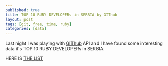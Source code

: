 ```yaml
---
published: true
title: TOP 10 RUBY DEVELOPERs in SERBIA by GIThub
layout: post
tags: [git, free, time, ruby]
categories: [data]
---
```

Last night I was playing with [GIThub](https://developer.github.com/v3/) API and I have found some interesting data it's TOP 10 RUBY DEVELOPERs in SERBIA.

HERE IS [THE LIST](https://github.com/itmilos/runs-on-ruby/blob/master/RUBY-DEVELOPERS.md)
